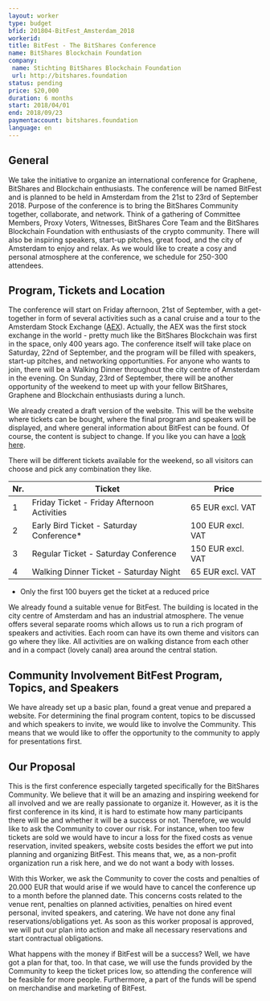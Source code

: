 ```yaml
---
layout: worker
type: budget
bfid: 201804-BitFest_Amsterdam_2018
workerid: 
title: BitFest - The BitShares Conference
name: BitShares Blockchain Foundation
company:
 name: Stichting BitShares Blockchain Foundation
 url: http://bitshares.foundation
status: pending
price: $20,000
duration: 6 months
start: 2018/04/01
end: 2018/09/23
paymentaccount: bitshares.foundation
language: en
---
```


## General
We take the initiative to organize an international conference for Graphene, BitShares and Blockchain enthusiasts. The conference will be named BitFest and is planned to be held in Amsterdam from the 21st to 23rd of September 2018. Purpose of the conference is to bring the BitShares Community together, collaborate, and network. Think of a gathering of Committee Members, Proxy Voters, Witnesses, BitShares Core Team and the BitShares Blockchain Foundation with enthusiasts of the crypto community. There will also be inspiring speakers, start-up pitches, great food, and the city of Amsterdam to enjoy and relax. As we would like to create a cosy and personal atmosphere at the conference, we schedule for 250-300 attendees. 

## Program, Tickets and Location
The conference will start on Friday afternoon, 21st of September, with a get-together in form of several activities such as a canal cruise and a tour to the Amsterdam Stock Exchange ([AEX](https://www.aex.nl/amsterdam-exchange-experience)). Actually, the AEX was the first stock exchange in the world - pretty much like the BitShares Blockchain was first in the space, only 400 years ago. The conference itself will take place on Saturday, 22nd of September, and the program will be filled with speakers, start-up pitches, and networking opportunities. For anyone who wants to join, there will be a Walking Dinner throughout the city centre of Amsterdam in the evening. On Sunday, 23rd of September, there will be another opportunity of the weekend to meet up with your fellow BitShares, Graphene and Blockchain enthusiasts during a lunch.

We already created a draft version of the website. This will be the website where tickets can be bought, where the final program and speakers will be displayed, and where general information about BitFest can be found. Of course, the content is subject to change. If you like you can have a [look here](https://bitfestamsterdam.eventbrite.co.uk).

There will be different tickets available for the weekend, so all visitors can choose and pick any combination they like.

 | Nr. | Ticket | Price |
 | --- | ------ | ----- |
 | 1   | Friday Ticket - Friday Afternoon Activities | 65 EUR excl. VAT |
 | 2 | Early Bird Ticket - Saturday Conference*  | 100 EUR excl. VAT | 
 | 3 | Regular Ticket - Saturday Conference | 150 EUR excl. VAT |
 | 4 | Walking Dinner Ticket - Saturday Night | 65 EUR excl. VAT |

* Only the first 100 buyers get the ticket at a reduced price 

We already found a suitable venue for BitFest. The building is located in the city centre of Amsterdam and has an industrial atmosphere. The venue offers several separate rooms which allows us to run a rich program of speakers and activities. Each room can have its own theme and visitors can go where they like. All activities are on walking distance from each other and in a compact (lovely canal) area around the central station.

## Community Involvement BitFest Program, Topics, and Speakers
We have already set up a basic plan, found a great venue and prepared a website. For determining the final program content, topics to be discussed and which speakers to invite, we would like to involve the Community. This means that we would like to offer the opportunity to the community to apply for presentations first.

## Our Proposal
This is the first conference especially targeted specifically for the BitShares Community. We believe that it will be an amazing and inspiring weekend for all involved and we are really passionate to organize it. However, as it is the first conference in its kind, it is hard to estimate how many participants there will be and whether it will be a success or not. Therefore, we would like to ask the Community to cover our risk. For instance, when too few tickets are sold we would have to incur a loss for the fixed costs as venue reservation, invited speakers, website costs besides the effort we put into planning and organizing BitFest. This means that, we, as a non-profit organization run a risk here, and we do not want a body with losses.

With this Worker, we ask the Community to cover the costs and penalties of 20.000 EUR that would arise if we would have to cancel the conference up to a month before the planned date. This concerns costs related to the venue rent, penalties on planned activities, penalties on hired event personal, invited speakers, and catering. We have not done any final reservations/obligations yet. As soon as this worker proposal is approved, we will put our plan into action and make all necessary reservations and start contractual obligations.

What happens with the money if BitFest will be a success? Well, we have got a plan for that, too. In that case, we will use the funds provided by the Community to keep the ticket prices low, so attending the conference will be feasible for more people. Furthermore, a part of the funds will be spend on merchandise and marketing of BitFest.